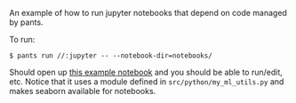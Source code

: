 An example of how to run jupyter notebooks that depend on code managed by pants.

To run:
```
$ pants run //:jupyter -- --notebook-dir=notebooks/
```

Should open up [this example notebook](notebooks/Example.ipynb) and you should be able to run/edit, etc. Notice that it uses a module defined in `src/python/my_ml_utils.py` and makes seaborn available for notebooks.

